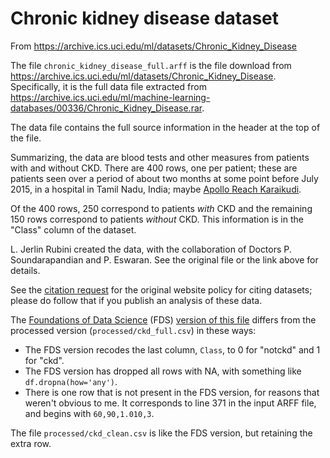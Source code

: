 # Chronic kidney disease dataset

From <https://archive.ics.uci.edu/ml/datasets/Chronic_Kidney_Disease>

The file `chronic_kidney_disease_full.arff` is the file download from
<https://archive.ics.uci.edu/ml/datasets/Chronic_Kidney_Disease>. Specifically,
it is the full data file extracted from
<https://archive.ics.uci.edu/ml/machine-learning-databases/00336/Chronic_Kidney_Disease.rar>.

The data file contains the full source information in the header at the top of
the file.

Summarizing, the data are blood tests and other measures from patients with and
without CKD. There are 400 rows, one per patient; these are patients seen over
a period of about two months at some point before July 2015, in a hospital in
Tamil Nadu, India; maybe [Apollo Reach
Karaikudi](https://www.purplehealth.com/10765-DrSoundarapandianPS).

Of the 400 rows, 250 correspond to patients *with* CKD and the remaining 150
rows correspond to patients *without* CKD.  This information is in the "Class"
column of the dataset.

L. Jerlin Rubini created the data, with the collaboration of Doctors P.
Soundarapandian and P. Eswaran. See the original file or the link above for
details.

See the [citation request](https://archive.ics.uci.edu/ml/citation_policy.html)
for the original website policy for citing datasets; please do follow that if you publish an analysis of these data.

The [Foundations of Data Science](https://www.inferentialthinking.com) (FDS) [version of this file](https://www.inferentialthinking.com/data/ckd.csv) differs from the processed version (`processed/ckd_full.csv`) in these ways:

* The FDS version recodes the last column, `Class`, to 0 for "notckd" and 1 for
  "ckd".
* The FDS version has dropped all rows with NA, with something like
  `df.dropna(how='any')`.
* There is one row that is not present in the FDS version, for reasons that
  weren't obvious to me.  It corresponds to line 371 in the input ARFF file,
  and begins with `60,90,1.010,3`.

The file `processed/ckd_clean.csv` is like the FDS version, but retaining the
extra row.
